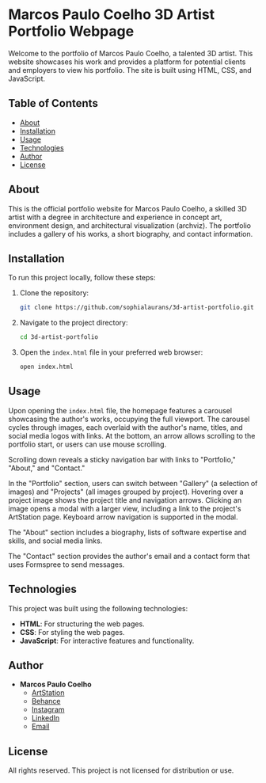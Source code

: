 # Marcos Paulo Coelho 3D Artist Portfolio Webpage

Welcome to the portfolio of Marcos Paulo Coelho, a talented 3D artist. This website showcases his work and provides a platform for potential clients and employers to view his portfolio. The site is built using HTML, CSS, and JavaScript.

## Table of Contents

- [About](#about)
- [Installation](#installation)
- [Usage](#usage)
- [Technologies](#technologies)
- [Author](#author)
- [License](#license)

## About

This is the official portfolio website for Marcos Paulo Coelho, a skilled 3D artist with a degree in architecture and experience in concept art, environment design, and architectural visualization (archviz). The portfolio includes a gallery of his works, a short biography, and contact information.

## Installation

To run this project locally, follow these steps:

1. Clone the repository:
    ```bash
    git clone https://github.com/sophialaurans/3d-artist-portfolio.git
    ```

2. Navigate to the project directory:
    ```bash
    cd 3d-artist-portfolio
    ```

3. Open the `index.html` file in your preferred web browser:
    ```bash
    open index.html
    ```

## Usage

Upon opening the `index.html` file, the homepage features a carousel showcasing the author's works, occupying the full viewport. The carousel cycles through images, each overlaid with the author's name, titles, and social media logos with links. At the bottom, an arrow allows scrolling to the portfolio start, or users can use mouse scrolling.

Scrolling down reveals a sticky navigation bar with links to "Portfolio," "About," and "Contact."

In the "Portfolio" section, users can switch between "Gallery" (a selection of images) and "Projects" (all images grouped by project). Hovering over a project image shows the project title and navigation arrows. Clicking an image opens a modal with a larger view, including a link to the project's ArtStation page. Keyboard arrow navigation is supported in the modal.

The "About" section includes a biography, lists of software expertise and skills, and social media links.

The "Contact" section provides the author's email and a contact form that uses Formspree to send messages.

## Technologies

This project was built using the following technologies:

- **HTML**: For structuring the web pages.
- **CSS**: For styling the web pages.
- **JavaScript**: For interactive features and functionality.

## Author

- **Marcos Paulo Coelho**
    - [ArtStation](https://www.behance.net/marcospaulocoelho)
    - [Behance](https://www.behance.net/marcospaulocoelho)
    - [Instagram](https://www.instagram.com/marc0s_paulo.3d/)
    - [LinkedIn](https://www.linkedin.com/in/marcos-paulo-coelho-108895251/)
    - [Email](mailto:mpfcoelho3d@gmail.com)

## License

All rights reserved. This project is not licensed for distribution or use.
